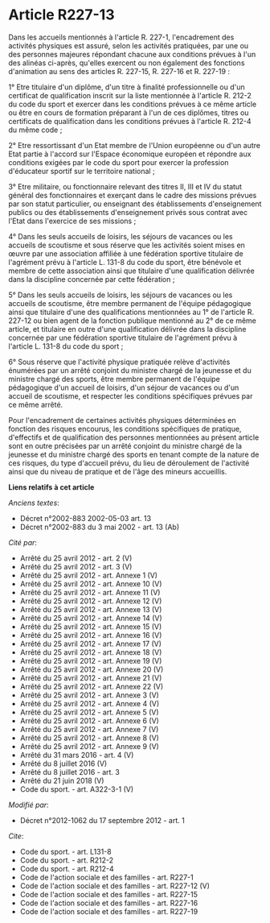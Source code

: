 # Article R227-13

Dans les accueils mentionnés à l'article R. 227-1, l'encadrement des activités physiques est assuré, selon les activités
pratiquées, par une ou des personnes majeures répondant chacune aux conditions prévues à l'un des alinéas ci-après, qu'elles
exercent ou non également des fonctions d'animation au sens des articles R. 227-15, R. 227-16 et R. 227-19 : 

1° Etre titulaire d'un diplôme, d'un titre à finalité professionnelle ou d'un certificat de qualification inscrit sur la
liste mentionnée à l'article R. 212-2 du code du sport et exercer dans les conditions prévues à ce même article ou être en
cours de formation préparant à l'un de ces diplômes, titres ou certificats de qualification dans les conditions prévues à
l'article R. 212-4 du même code ; 

2° Etre ressortissant d'un Etat membre de l'Union européenne ou d'un autre Etat partie à l'accord sur l'Espace économique
européen et répondre aux conditions exigées par le code du sport pour exercer la profession d'éducateur sportif sur le
territoire national ; 

3° Etre militaire, ou fonctionnaire relevant des titres II, III et IV du statut général des fonctionnaires et exerçant dans
le cadre des missions prévues par son statut particulier, ou enseignant des établissements d'enseignement publics ou des
établissements d'enseignement privés sous contrat avec l'Etat dans l'exercice de ses missions ; 

4° Dans les seuls accueils de loisirs, les séjours de vacances ou les accueils de scoutisme et sous réserve que les activités
soient mises en œuvre par une association affiliée à une fédération sportive titulaire de l'agrément prévu à l'article L.
131-8 du code du sport, être bénévole et membre de cette association ainsi que titulaire d'une qualification délivrée dans la
discipline concernée par cette fédération ; 

5° Dans les seuls accueils de loisirs, les séjours de vacances ou les accueils de scoutisme, être membre permanent de
l'équipe pédagogique ainsi que titulaire d'une des qualifications mentionnées au 1° de l'article R. 227-12 ou bien agent de
la fonction publique mentionné au 2° de ce même article, et titulaire en outre d'une qualification délivrée dans la
discipline concernée par une fédération sportive titulaire de l'agrément prévu à l'article L. 131-8 du code du sport ; 

6° Sous réserve que l'activité physique pratiquée relève d'activités énumérées par un arrêté conjoint du ministre chargé de
la jeunesse et du ministre chargé des sports, être membre permanent de l'équipe pédagogique d'un accueil de loisirs, d'un
séjour de vacances ou d'un accueil de scoutisme, et respecter les conditions spécifiques prévues par ce même arrêté. 

Pour l'encadrement de certaines activités physiques déterminées en fonction des risques encourus, les conditions spécifiques
de pratique, d'effectifs et de qualification des personnes mentionnées au présent article sont en outre précisées par un
arrêté conjoint du ministre chargé de la jeunesse et du ministre chargé des sports en tenant compte de la nature de ces
risques, du type d'accueil prévu, du lieu de déroulement de l'activité ainsi que du niveau de pratique et de l'âge des
mineurs accueillis.

**Liens relatifs à cet article**

_Anciens textes_:

  - Décret n°2002-883 2002-05-03 art. 13
  - Décret n°2002-883 du 3 mai 2002 - art. 13 (Ab)

_Cité par_:

  - Arrêté du 25 avril 2012 - art. 2 (V)
  - Arrêté du 25 avril 2012 - art. 3 (V)
  - Arrêté du 25 avril 2012 - art. Annexe 1 (V)
  - Arrêté du 25 avril 2012 - art. Annexe 10 (V)
  - Arrêté du 25 avril 2012 - art. Annexe 11 (V)
  - Arrêté du 25 avril 2012 - art. Annexe 12 (V)
  - Arrêté du 25 avril 2012 - art. Annexe 13 (V)
  - Arrêté du 25 avril 2012 - art. Annexe 14 (V)
  - Arrêté du 25 avril 2012 - art. Annexe 15 (V)
  - Arrêté du 25 avril 2012 - art. Annexe 16 (V)
  - Arrêté du 25 avril 2012 - art. Annexe 17 (V)
  - Arrêté du 25 avril 2012 - art. Annexe 18 (V)
  - Arrêté du 25 avril 2012 - art. Annexe 19 (V)
  - Arrêté du 25 avril 2012 - art. Annexe 20 (V)
  - Arrêté du 25 avril 2012 - art. Annexe 21 (V)
  - Arrêté du 25 avril 2012 - art. Annexe 22 (V)
  - Arrêté du 25 avril 2012 - art. Annexe 3 (V)
  - Arrêté du 25 avril 2012 - art. Annexe 4 (V)
  - Arrêté du 25 avril 2012 - art. Annexe 5 (V)
  - Arrêté du 25 avril 2012 - art. Annexe 6 (V)
  - Arrêté du 25 avril 2012 - art. Annexe 7 (V)
  - Arrêté du 25 avril 2012 - art. Annexe 8 (V)
  - Arrêté du 25 avril 2012 - art. Annexe 9 (V)
  - Arrêté du 31 mars 2016 - art. 4 (V)
  - Arrêté du 8 juillet 2016 (V)
  - Arrêté du 8 juillet 2016 - art. 3
  - Arrêté du 21 juin 2018 (V)
  - Code du sport. - art. A322-3-1 (V)

_Modifié par_:

  - Décret n°2012-1062 du 17 septembre 2012 - art. 1

_Cite_:

  - Code du sport. - art. L131-8
  - Code du sport. - art. R212-2
  - Code du sport. - art. R212-4
  - Code de l'action sociale et des familles - art. R227-1
  - Code de l'action sociale et des familles - art. R227-12 (V)
  - Code de l'action sociale et des familles - art. R227-15
  - Code de l'action sociale et des familles - art. R227-16
  - Code de l'action sociale et des familles - art. R227-19
